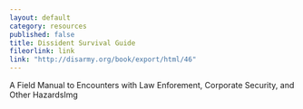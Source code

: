 ```yaml
---
layout: default
category: resources
published: false
title: Dissident Survival Guide
fileorlink: link
link: "http://disarmy.org/book/export/html/46"
---
```



A Field Manual to Encounters with Law Enforement, Corporate Security, and Other HazardsImg
